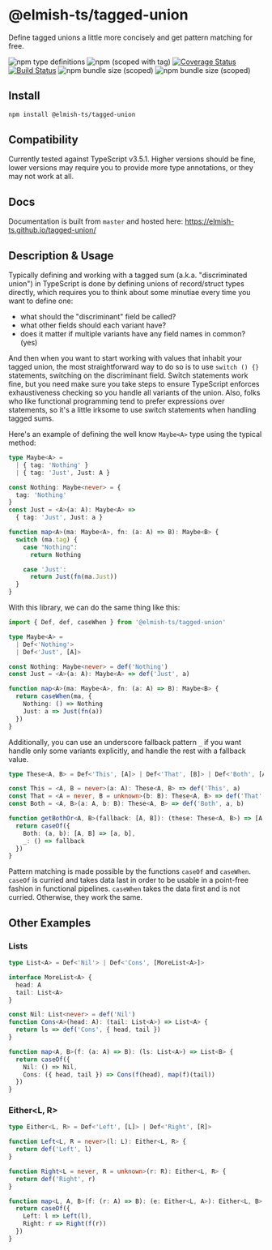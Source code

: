 # @elmish-ts/tagged-union

Define tagged unions a little more concisely and get pattern matching for free.

![npm type definitions](https://img.shields.io/npm/types/@elmish-ts/tagged-union) ![npm (scoped with tag)](https://img.shields.io/npm/v/@elmish-ts/tagged-union/latest) [![Coverage Status](https://coveralls.io/repos/github/elmish-ts/tagged-union/badge.svg?branch=master)](https://coveralls.io/github/elmish-ts/tagged-union?branch=master) [![Build Status](https://travis-ci.com/elmish-ts/tagged-union.svg?branch=master)](https://travis-ci.com/elmish-ts/tagged-union) ![npm bundle size (scoped)](https://img.shields.io/bundlephobia/min/@elmish-ts/tagged-union) ![npm bundle size (scoped)](https://img.shields.io/bundlephobia/minzip/@elmish-ts/tagged-union)

## Install

```sh
npm install @elmish-ts/tagged-union
```

## Compatibility

Currently tested against TypeScript v3.5.1. Higher versions should be fine, lower versions may require you to provide more type annotations, or they may not work at all.

## Docs

Documentation is built from `master` and hosted here:
https://elmish-ts.github.io/tagged-union/

## Description & Usage

Typically defining and working with a tagged sum (a.k.a. "discriminated union") in TypeScript is done by defining unions of record/struct types directly, which requires you to think about some minutiae every time you want to define one:

- what should the "discriminant" field be called?
- what other fields should each variant have?
- does it matter if multiple variants have any field names in common? (yes)

And then when you want to start working with values that inhabit your tagged union, the most straightforward way to do so is to use `switch () {}` statements, switching on the discriminant field. Switch statements work fine, but you need make sure you take steps to ensure TypeScript enforces exhaustiveness checking so you handle all variants of the union. Also, folks who like functional programming tend to prefer expressions over statements, so it's a little irksome to use switch statements when handling tagged sums.

Here's an example of defining the well know `Maybe<A>` type using the typical method:

```ts
type Maybe<A> =
  | { tag: 'Nothing' }
  | { tag: 'Just', Just: A }

const Nothing: Maybe<never> = {
  tag: 'Nothing'
}
const Just = <A>(a: A): Maybe<A> =>
  { tag: 'Just', Just: a }

function map<A>(ma: Maybe<A>, fn: (a: A) => B): Maybe<B> {
  switch (ma.tag) {
    case "Nothing":
      return Nothing

    case 'Just':
      return Just(fn(ma.Just))
  }
}
```

With this library, we can do the same thing like this:

```ts
import { Def, def, caseWhen } from '@elmish-ts/tagged-union'

type Maybe<A> =
  | Def<'Nothing'>
  | Def<'Just', [A]>

const Nothing: Maybe<never> = def('Nothing')
const Just = <A>(a: A): Maybe<A> => def('Just', a)

function map<A>(ma: Maybe<A>, fn: (a: A) => B): Maybe<B> {
  return caseWhen(ma, {
    Nothing: () => Nothing
    Just: a => Just(fn(a))
  })
}
```

Additionally, you can use an underscore fallback pattern `_` if you want handle only some variants explicitly, and handle the rest with a fallback value.

```ts
type These<A, B> = Def<'This', [A]> | Def<'That', [B]> | Def<'Both', [A, B]>

const This = <A, B = never>(a: A): These<A, B> => def('This', a)
const That = <A = never, B = unknown>(b: B): These<A, B> => def('That', b)
const Both = <A, B>(a: A, b: B): These<A, B> => def('Both', a, b)

function getBothOr<A, B>(fallback: [A, B]): (these: These<A, B>) => [A, B] {
  return caseOf({
    Both: (a, b): [A, B] => [a, b],
    _: () => fallback
  })
}
```

Pattern matching is made possible by the functions `caseOf` and `caseWhen`. `caseOf` is curried and takes data last in order to be usable in a point-free fashion in functional pipelines. `caseWhen` takes the data first and is not curried. Otherwise, they work the same.

## Other Examples

### Lists

```ts
type List<A> = Def<'Nil'> | Def<'Cons', [MoreList<A>]>

interface MoreList<A> {
  head: A
  tail: List<A>
}

const Nil: List<never> = def('Nil')
function Cons<A>(head: A): (tail: List<A>) => List<A> {
  return ls => def('Cons', { head, tail })
}

function map<A, B>(f: (a: A) => B): (ls: List<A>) => List<B> {
  return caseOf({
    Nil: () => Nil,
    Cons: ({ head, tail }) => Cons(f(head), map(f)(tail))
  })
}
```

### Either<L, R>

```ts
type Either<L, R> = Def<'Left', [L]> | Def<'Right', [R]>

function Left<L, R = never>(l: L): Either<L, R> {
  return def('Left', l)
}

function Right<L = never, R = unknown>(r: R): Either<L, R> {
  return def('Right', r)
}

function map<L, A, B>(f: (r: A) => B): (e: Either<L, A>): Either<L, B> {
  return caseOf({
    Left: l => Left(l),
    Right: r => Right(f(r))
  })
}
```
